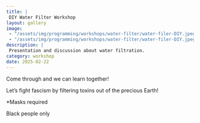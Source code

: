 ```yaml
---
title: |
 DIY Water Filter Workshop
layout: gallery
image:
 - "/assets/img/programming/workshops/water-filter/water-filer-DIY.jpeg"
 - "/assets/img/programming/workshops/water-filter/water-filer-DIY.jpeg"
description: |
 Presentation and discussion about water filtration.
category: workshop
date: 2025-02-22
---
```

Come through and we can learn together!

Let’s fight fascism by filtering toxins out of the precious Earth!

*Masks required

Black people only